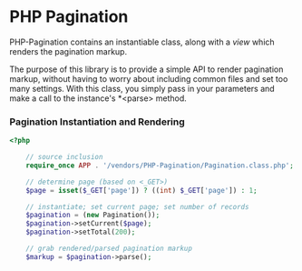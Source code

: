 PHP Pagination
===

PHP-Pagination contains an instantiable class, along with a *view* which renders
the pagination markup.

The purpose of this library is to provide a simple API to render pagination
markup, without having to worry about including common files and set too many
settings. With this class, you simply pass in your parameters and make a call to
the instance&#039;s *&lt;parse&gt; method.

### Pagination Instantiation and Rendering

``` php
<?php

    // source inclusion
    require_once APP . '/vendors/PHP-Pagination/Pagination.class.php';

    // determine page (based on <_GET>)
    $page = isset($_GET['page']) ? ((int) $_GET['page']) : 1;

    // instantiate; set current page; set number of records
    $pagination = (new Pagination());
    $pagination->setCurrent($page);
    $pagination->setTotal(200);

    // grab rendered/parsed pagination markup
    $markup = $pagination->parse();

```
